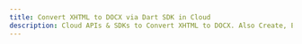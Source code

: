 ---title: Convert XHTML to DOCX via Dart SDK in Clouddescription: Cloud APIs & SDKs to Convert XHTML to DOCX. Also Create, Edit & Render Microsoft Word & OpenOffice documents in the Cloud.---